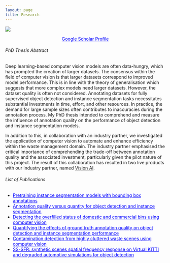 ```yaml
---
layout: page
title: Research
---
```


![]("assets/img/Google_Scholar_logo.png")

<center><a href="https://scholar.google.com/citations?user=gZgIYMoAAAAJ&hl=en" style="color:blue; text-decoration: underline;">Google Scholar Profile</a></center>

###### PhD Thesis Abstract
Deep learning-based computer vision models are often data-hungry, which has prompted the creation of larger datasets. The consensus within the field of computer vision is that larger datasets correspond to improved model performance. This is in line with the theory of generalisation which suggests that more complex models need larger datasets. However, the dataset quality is often not considered. Annotating datasets for fully supervised object detection and instance segmentation tasks necessitates substantial investments in time, effort, and other resources. In practice, the demand for large sample sizes often contributes to inaccuracies during the annotation process. My PhD thesis intended to comprehend and measure the influence of annotation quality on the performance of object detection and instance segmentation models.

In addition to this, in collaboration with an industry partner, we investigated the application of computer vision to automate and enhance efficiency within the waste management domain. The industry partner emphasised the critical importance of comprehending the trade-off between annotation quality and the associated investment, particularly given the pilot nature of this project. The result of this collaboration has resulted in two live products with our industry partner, named [Vision AI](https://www.amcsgroup.com/solutions/amcs-vision-ai/).


###### List of Publications

- <a href="https://www.sciencedirect.com/science/article/pii/S2667305324001285" style="color:blue; text-decoration: underline;">Pretraining instance segmentation models with bounding box annotations</a> 
- <a href="https://ieeexplore.ieee.org/abstract/document/10689528" style="color:blue; text-decoration: underline;">Annotation quality versus quantity for object detection and instance segmentation</a> 
- <a href="https://www.sciencedirect.com/science/article/pii/S2667305323000546" style="color:blue; text-decoration: underline;">Detecting the overfilled status of domestic and commercial bins using computer vision</a> 
- <a href="https://ieeexplore.ieee.org/abstract/document/10068201" style="color:blue; text-decoration: underline;">Quantifying the effects of ground truth annotation quality on object detection and instance segmentation performance</a> 
- <a href="https://ieeexplore.ieee.org/abstract/document/10068201" style="color:blue; text-decoration: underline;">Contamination detection from highly cluttered waste scenes using computer vision</a> 
- <a href="https://ieeexplore.ieee.org/abstract/document/10068201" style="color:blue; text-decoration: underline;">SS-SFR: synthetic scenes spatial frequency response on Virtual KITTI and degraded automotive simulations for object detection</a> 



